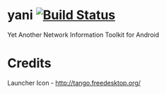 yani [![Build Status](https://travis-ci.org/Tuxdude/yani.svg?branch=master)](https://travis-ci.org/Tuxdude/yani)
====
Yet Another Network Information Toolkit for Android

Credits
=======
Launcher Icon - http://tango.freedesktop.org/
